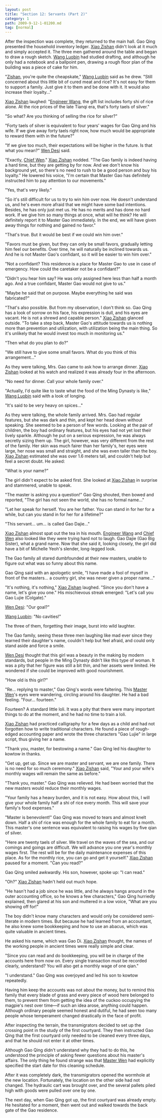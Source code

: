 ```yaml
---
layout: post
title: "Section 12: Servants (Part 2)"
category: 1
path: 2009-9-12-1-01200.md
tag: [normal]
---
```


After the inspection was complete, they returned to the main hall. Gao Qing presented the household inventory ledger. [Xiao Zishan][y001] didn't look at it much and simply accepted it. The three men gathered around the table and began to draw a rough sketch. [Wang Luobin][y003] had studied drafting, and although he only had a notebook and a ballpoint pen, drawing a rough floor plan of the building was a piece of cake for him.

"[Zishan][y001], you're quite the cheapskate," [Wang Luobin][y003] said as he drew. "Still concerned about this little bit of cured meat and rice? It's not easy for them to support a family. Just give it to them and be done with it. It would also increase their loyalty..."

[Xiao Zishan][y001] laughed: "[Engineer Wang][y003], the gift list includes forty shi of rice alone. At the rice prices of the late Tianqi era, that's forty taels of silver."

"So what? Are you thinking of selling the rice for silver?"

"Forty taels of silver is equivalent to four years' wages for Gao Qing and his wife. If we give away forty taels right now, how much would be appropriate to reward them with in the future?"

"If we give too much, their expectations will be higher in the future. Is that what you mean?" [Wen Desi][y002] said.

"Exactly, [Chief Wen][y002]." [Xiao Zishan][y001] nodded. "The Gao family is indeed having a hard time, but they are getting by for now. And we don't know his background yet, so there's no need to rush to be a good person and buy his loyalty." He lowered his voice, "I'm certain that Master Gao has definitely instructed him to pay attention to our movements."

"Yes, that's very likely."

"So it's still difficult for us to try to win him over now. He doesn't understand us, and he's even more afraid that we might have some bad intentions. Besides, he has only just met us. He has no merits and has done no hard work. If we give him so many things at once, what will he think? He will definitely report it to Master Gao immediately. In the end, we will have given away things for nothing and gained no favor."

"That's true. But it would be best if we could win him over."

"Favors must be given, but they can only be small favors, gradually letting him feel our benefits. Over time, he will naturally be inclined towards us. And he is not Master Gao's confidant, so it will be easier to win him over."

"Not a confidant? This residence is a place for Master Gao to use in case of emergency. How could the caretaker not be a confidant?"

"Didn't you hear him say? He was only assigned here less than half a month ago. And a true confidant, Master Gao would not give to us."

"Maybe he said that on purpose. Maybe everything he said was fabricated?"

"That's also possible. But from my observation, I don't think so. Gao Qing has a look of sorrow on his face, his expression is dull, and his eyes are vacant. He is not a shrewd and capable person." [Xiao Zishan][y001] glanced outside. "To take a step back, Master Gao's attitude towards us is nothing more than prevention and utilization, with utilization being the main thing. So it's unlikely that he would invest too much in monitoring us."

"Then what do you plan to do?"

"We still have to give some small favors. What do you think of this arrangement..."

As they were talking, Mrs. Gao came to ask how to arrange dinner. [Xiao Zishan][y001] looked at his watch and realized it was already four in the afternoon.

"No need for dinner. Call your whole family over."

"Actually, I'd quite like to taste what the food of the Ming Dynasty is like," [Wang Luobin][y003] said with a look of longing.

"It's said to be very heavy on spices..."

As they were talking, the whole family arrived. Mrs. Gao had regular features, but she was dark and thin, and kept her head down without speaking. She seemed to be a person of few words. Looking at the pair of children, the boy had ordinary features, but his eyes had not yet lost their lively sparkle. Although he put on a serious expression, he was always secretly sizing them up. The girl, however, was very different from the rest of the family. Her skin was much fairer than her family's, her eyes were large, her nose was small and straight, and she was even taller than the boy. [Xiao Zishan][y001] estimated she was over 1.6 meters tall, and couldn't help but feel a secret doubt. He asked:

"What is your name?"

The girl didn't expect to be asked first. She looked at [Xiao Zishan][y001] in surprise and stammered, unable to speak.

"The master is asking you a question!" Gao Qing shouted, then bowed and reported, "The girl has not seen the world, she has no formal name..."

"Let her speak for herself. You are her father. You can stand in for her for a while, but can you stand in for her for a lifetime?"

"This servant... um... is called Gao Dajie..."

[Xiao Zishan][y001] almost spat out the tea in his mouth. [Engineer Wang][y003] and [Chief Wen][y002] also looked like they were trying hard not to laugh. Gao Dajie (Gao Big Sister), what a grand name. Now that she said it, looking closely, the girl did have a bit of Michelle Yeoh's slender, long-legged look.

The Gao family all stared dumbfounded at their new masters, unable to figure out what was so funny about this name.

Gao Qing said with an apologetic smile, "I have made a fool of myself in front of the masters... a country girl, she was never given a proper name..."

"It's nothing, it's nothing," [Xiao Zishan][y001] laughed. "Since you don't have a name, let's give you one." His mischievous streak emerged: "Let's call you Gao Lujie (Colgate)."

[Wen Desi][y002]: "Our goal?"

[Wang Luobin][y003]: "No cavities!"

The three of them, forgetting their image, burst into wild laughter.

The Gao family, seeing these three men laughing like mad ever since they learned their daughter's name, couldn't help but feel afraid, and could only stand aside and force a smile.

[Wen Desi][y002] thought that this girl was a beauty in the making by modern standards, but people in the Ming Dynasty didn't like this type of woman. It was a pity that her figure was still a bit thin, and her assets were limited. He wondered if she could be improved with good nourishment.

"How old is this girl?"

"Re... replying to master," Gao Qing's words were faltering. This [Master Wen][y002]'s eyes were wandering, circling around his daughter. He had a bad feeling. "Four... fourteen."

Fourteen? A standard little loli. It was a pity that there were many important things to do at the moment, and he had no time to train a loli.

[Xiao Zishan][y001] had practiced calligraphy for a few days as a child and had not forgotten how to write traditional characters. He found a piece of rough-edged accounting paper and wrote the three characters "Gao Lujie" in large script, thus giving her a name.

"Thank you, master, for bestowing a name." Gao Qing led his daughter to kowtow in thanks.

"Get up, get up. Since we are master and servant, we are one family. There is no need for so much ceremony." [Xiao Zishan][y001] said, "Your and your wife's monthly wages will remain the same as before."

"Thank you, master." Gao Qing was relieved. He had been worried that the new masters would reduce their monthly wages.

"Your family has a heavy burden, and it is not easy. How about this, I will give your whole family half a shi of rice every month. This will save your family's food expenses."

"Master is benevolent!" Gao Qing was moved to tears and almost knelt down. Half a shi of rice was enough for the whole family to eat for a month. This master's one sentence was equivalent to raising his wages by five qian of silver.

"Here are twenty taels of silver. We travel on the waves of the sea, and our comings and goings are difficult. We will advance you one year's monthly wages first. The rest will be for the daily maintenance expenses of this place. As for the monthly rice, you can go and get it yourself." [Xiao Zishan][y001] paused for a moment. "Can you read?"

Gao Qing smiled awkwardly. His son, however, spoke up: "I can read."

"Oh?" [Xiao Zishan][y001] hadn't held out much hope.

"He hasn't had a job since he was little, and he always hangs around in the outer accounting office, so he knows a few characters," Gao Qing hurriedly explained, then glared at his son and muttered in a low voice, "What are you showing off for!"

The boy didn't know many characters and would only be considered semi-literate in modern times. But because he had learned from an accountant, he also knew some bookkeeping and how to use an abacus, which was quite valuable in ancient times.

He asked his name, which was Gao Di. [Xiao Zishan][y001] thought, the names of the working people in ancient times were really simple and clear.

"Since you can read and do bookkeeping, you will be in charge of the accounts here from now on. Every single transaction must be recorded clearly, understand? You will also get a monthly wage of one qian."

"I understand." Gao Qing was overjoyed and led his son to kowtow repeatedly.

Having him keep the accounts was not about the money, but to remind this family that every blade of grass and every piece of wood here belonged to them, to prevent them from getting the idea of the cuckoo occupying the magpie's nest over time—if such an idea arose, anything could happen. Although ordinary people seemed honest and dutiful, he had seen too many people whose temperament changed drastically in the face of profit.

After inspecting the terrain, the transmigrators decided to set up the crossing point in the study of the first courtyard. They then instructed Gao Qing that the first courtyard only needed to be cleaned every three days, and that he should not enter it at other times.

Although Gao Qing didn't understand why they had to do this, he understood the principle of asking fewer questions about his master's affairs. The only thing he found strange was that [Master Wen][y002] had explicitly specified the start date for this cleaning schedule.

After it was completely dark, the transmigrators opened the wormhole at the new location. Fortunately, the location on the other side had not changed. The hydraulic cart was brought over, and the several pallets piled high with goods were pulled over one by one.

The next day, when Gao Qing got up, the first courtyard was already empty. He hesitated for a moment, then went out and walked towards the back gate of the Gao residence.

[y001]: /characters/y001 "Xiao Zishan"
[y002]: /characters/y002 "Wen Desi"
[y003]: /characters/y003 "Wang Luobin"